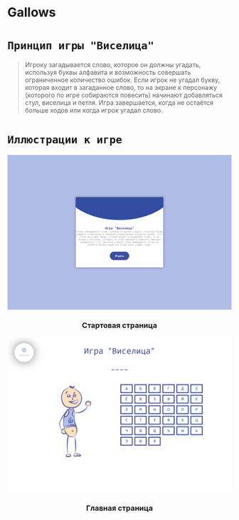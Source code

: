 # Gallows
# `Принцип игры "Виселица"`
> Игроку загадывается слово, которое он должны угадать, используя буквы алфавита и возможность совершать ограниченное количество ошибок. Если игрок не угадал букву, которая входит в загаданное слово, то на экране к персонажу (которого по игре собираются повесить) начинают добавляться стул, виселица и петля. Игра завершается, когда не остаётся больше ходов или когда игрок угадал слово.
# `Иллюстрации к игре`
<div align="center">
  <img src="screenshot//screenshot_0.png" width="750" alt="Стартовая страница"/>
  <p><h3>Стартовая страница</p>
  <img src="screenshot//screenshot_1.png" width="750" alt="Главная страница"/>
  <p><h3>Главная страница</p>
</div>

